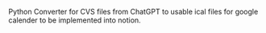 Python Converter for CVS files from ChatGPT to usable ical files for google calender to be implemented into notion. 
